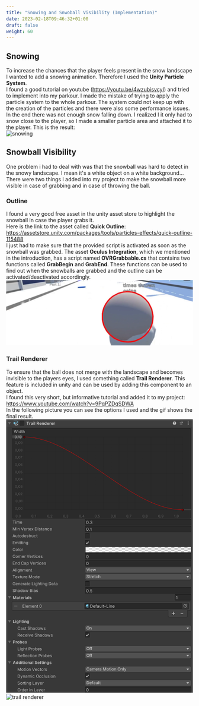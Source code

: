 ```yaml
---
title: "Snowing and Snwoball Visibility (Implementation)"
date: 2023-02-18T09:46:32+01:00
draft: false
weight: 60
---
```


## Snowing

To increase the chances that the player feels present in the snow landscape I wanted to add a snowing animation.
Therefore I used the **Unity Particle System**. <br>
I found a good tutorial on youtube (https://youtu.be/4wzubisvcyI) and tried to implement into my parkour.
I made the mistake of trying to apply the particle system to the whole parkour. 
The system could not keep up with the creation of the particles and there were also some performance issues.
In the end there was not enough snow falling down. 
I realized I it only had to snow close to the player, so I made a smaller particle area and attached it to the player.
This is the result: <br>
![snowing](https://raw.githubusercontent.com/Lithanel/Lithanel_page/master/images/snowing/snowing.gif)<br>

## Snowball Visibility

One problem i had to deal with was that the snowball was hard to detect in the snowy landscape.
I mean it's a white object on a white background...
There were two things I added into my project to make the snowball more visible in case of grabbing and in case of throwing the ball.

### Outline

I found a very good free asset in the unity asset store to highlight the snowball in case the player grabs it.<br>
Here is the link to the asset called **Quick Outline**: https://assetstore.unity.com/packages/tools/particles-effects/quick-outline-115488<br>
I just had to make sure that the provided script is activated as soon as the snowball was grabbed.
The asset **Oculus Integration**, which we mentioned in the introduction, has a script named **OVRGrabbable.cs** 
that contains two functions called **GrabBegin** and **GrabEnd**. 
These functions can be used to find out when the snowballs are grabbed and the outline can be activated/deactivated accordingly.
![outline](https://raw.githubusercontent.com/Lithanel/Lithanel_page/master/images/snowing/outline.png)<br>

### Trail Renderer

To ensure that the ball does not merge with the landscape and becomes invisible to the players eyes, I used something called **Trail Renderer**.
This feature is included in unity and can be used by adding this component to an object. <br>
I found this very short, but informative tutorial and added it to my project: https://www.youtube.com/watch?v=9PqPZDqSDWA <br>
In the following picture you can see the options I used and the gif shows the final result. <br>
![trail renderer options](https://raw.githubusercontent.com/Lithanel/Lithanel_page/master/images/snowing/trail_renderer_options.png)<br>
![trail renderer](https://raw.githubusercontent.com/Lithanel/Lithanel_page/master/images/snowing/trail_renderer.png)<br>

